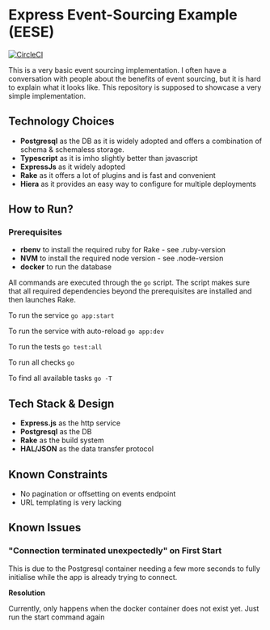 #  Express Event-Sourcing Example (EESE)

[![CircleCI](https://dl.circleci.com/status-badge/img/gh/JDurstberger/express-event-sourcing-example/tree/main.svg?style=svg)](https://dl.circleci.com/status-badge/redirect/gh/JDurstberger/express-event-sourcing-example/tree/main)

This is a very basic event sourcing implementation.
I often have a conversation with people about the benefits of event sourcing, but it is hard to explain what it looks like.
This repository is supposed to showcase a very simple implementation.

## Technology Choices
 * **Postgresql** as the DB as it is widely adopted and offers a combination of schema & schemaless storage.
 * **Typescript** as it is imho slightly better than javascript
 * **ExpressJs** as it widely adopted
 * **Rake** as it offers a lot of plugins and is fast and convenient
 * **Hiera** as it provides an easy way to configure for multiple deployments

## How to Run?

### Prerequisites
* **rbenv** to install the required ruby for Rake - see .ruby-version
* **NVM** to install the required node version - see .node-version
* **docker** to run the database

All commands are executed through the `go` script. 
The script makes sure that all required dependencies beyond the prerequisites are installed
and then launches Rake.

To run the service `go app:start`

To run the service with auto-reload `go app:dev`

To run the tests `go test:all`

To run all checks `go`

To find all available tasks `go -T`

## Tech Stack & Design

* **Express.js** as the http service
* **Postgresql** as the DB
* **Rake** as the build system
* **HAL/JSON** as the data transfer protocol
 

## Known Constraints

* No pagination or offsetting on events endpoint
* URL templating is very lacking

## Known Issues

### "Connection terminated unexpectedly" on First Start

This is due to the Postgresql container needing a few more seconds to fully initialise while 
the app is already trying to connect. 

**Resolution**

Currently, only happens when the docker container does not exist yet.
Just run the start command again
